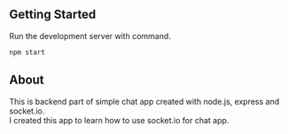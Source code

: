 ## Getting Started
Run the development server with command.

```bash
npm start
```

## About

This is backend part of simple chat app created with node.js, express and socket.io.  
I created this app to learn how to use socket.io for chat app.
